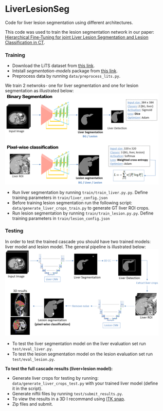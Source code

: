 # LiverLesionSeg
Code for liver lesion segmentation using different architectures.

This code was used to train the lesion segmentation network in our paper:
[Hierarchical Fine-Tuning for joint Liver Lesion Segmentation and Lesion Classification in CT](https://arxiv.org/abs/1907.13409).


### Training
- Download the LiTS dataset from [this link](https://drive.google.com/drive/folders/0B0vscETPGI1-eE53ZnA0MGhWZFE).
- Intstall *segmentation-models* package from [this link](https://github.com/qubvel/segmentation_models).
- Preprocess data by running ```data/preprocess_lits.py```.

We train 2 netwroks- one for liver segmentation and one for lesion segmentation as illustrated below:
<img src="https://github.com/MichalHek/LiverLesionSeg/blob/master/images/pipeline.PNG"  width="700"/> 
- Run liver segmentation by running ```train/train_liver.py.py```. Define training parameters in ```train/liver_config.json```
- Before training lesion segmentation run the following script: ```data/generate_liver_crops_train.py``` to generate GT liver ROI crops.
- Run lesion segmentation by running ```train/train_lesion.py.py```. Define training parameters in ```train/lesion_config.json```

### Testing
In order to test the trained cascade you should have two trained models: liver model and lesion model.
The general pipeline is illustrated below:
<img src="https://github.com/MichalHek/LiverLesionSeg/blob/master/images/pipeline_detailed.PNG"  width="700"/> 
- To test the liver segmentation model on the liver evaluation set run ```test/eval_liver.py```.
- To test the lesion segmentation model on the lesion evaluation set run ```test/eval_lesion.py```.

**To test the full cascade results (liver+lesion model):**
- Generate liver crops for testing by running: ```data/generate_liver_crops_test.py``` with your trained liver model (define it in the script).
- Generate niftii files by running ```test/submit_results.py```. 
- To view the results in a 3D I recommand using [ITK snap](http://www.itksnap.org/pmwiki/pmwiki.php?n=Downloads.SNAP3).
- Zip files and submit.

